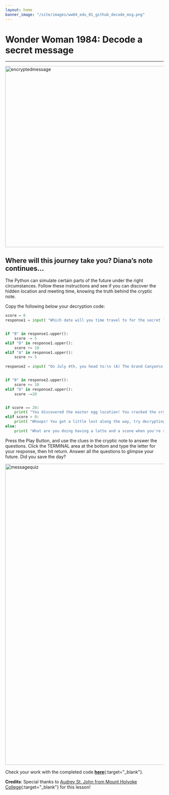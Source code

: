 ```yaml
---
layout: home
banner_image: "/site/images/ww84_edu_01_github_decode_msg.png"
---
```


# **Wonder Woman 1984: Decode a secret message**

---

<img width="576" alt="encryptedmessage" src="https://user-images.githubusercontent.com/12758612/86677410-6baef980-bfb0-11ea-95e1-4c766bb569f8.png">

## Where will this journey take you? Diana’s note continues… 

The Python can simulate certain parts of the future under the right circumstances. Follow these instructions and see if you can discover the hidden location and meeting time, knowing the truth behind the cryptic note.

Copy the following below your decryption code:
```python
score = 0
response1 = input( "Which date will you time travel to for the secret location?\n (A) Jan 4, 1984\n (B) Dec 4, 1984\n (C) Feb 4, 1984\n (D) Jul 4, 1984\n" )


if "B" in response1.upper():
    score -= 5
elif "D" in response1.upper():
    score += 10
elif "A" in response1.upper():
    score += 5
    
response2 = input( "On July 4th, you head to:\n (A) The Grand Canyon\n (B) The White House\n (C) The Empire State Building\n (D) The corner coffee shop (with a nagging feeling that there was something special about today)\n" )


if "B" in response2.upper():
    score += 10
elif "D" in response2.upper():
    score -=20


if score == 20: 
    print( "You discovered the easter egg location! You cracked the cryptic note and found the true meaning behind \"oskza ohupo\"!" )
elif score > 0:
    print( "Whoops! You got a little lost along the way, try decrypting the note again!" )
else: 
    print( "What are you doing having a latte and a scone when you're supposed to be at the easter egg location?!")
```

Press the Play Button, and use the clues in the cryptic note to answer the questions. Click the TERMINAL area at the bottom and type the letter for your response, then hit return. Answer all the questions to glimpse your future. Did you save the day?

<img width="957" alt="messagequiz" src="https://user-images.githubusercontent.com/12758612/85894863-61b81a00-b7aa-11ea-8f3c-19e9732cff9d.png">


Check your work with the completed code [**here**](https://github.com/microsoft/WW84-Python-Lessons/blob/master/decrypt.py){:target="_blank"}.

**Credits**: Special thanks to [Audrey St. John from Mount Holyoke College](https://www.mtholyoke.edu/people/audrey-stjohn){:target="_blank"} for this lesson!
